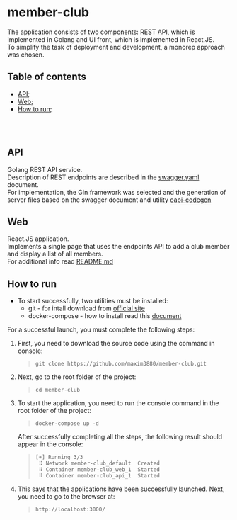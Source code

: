 # member-club

The application consists of two components: REST API, which is implemented in Golang and UI front, which is implemented in React.JS.<br/>
To simplify the task of deployment and development, a monorep approach was chosen.

## Table of contents

+ [API](#API);
+ [Web](#Web);
+ [How to run](#Run);
<br/>
<br/>

## <a name="API"></a> API

Golang REST API service.<br/>
Description of REST endpoints are described in the [swagger.yaml](./api/swagger.yaml) document.<br/>
For implementation, the Gin framework was selected and the generation of server files based on the swagger document and utility [oapi-codegen](https://github.com/deepmap/oapi-codegen)

## <a name="Web"></a> Web

React.JS application.<br/>
Implements a single page that uses the endpoints API to add a club member and display a list of all members.<br/>
For additional info read [README.md](./web/README.md)

## <a name="Run"></a> How to run

* To start successfully, two utilities must be installed:
    * git - for intall download from [official site](https://git-scm.com/downloads)
    * docker-compose - how to install read this [document](https://docs.docker.com/compose/install/)

For a successful launch, you must complete the following steps:

1. First, you need to download the source code using the command in console:
    > ```
    > git clone https://github.com/maxim3880/member-club.git
    > ```
1. Next, go to the root folder of the project:
    > ```
    > cd member-club
    > ```
1. To start the application, you need to run the console command in the root folder of the project:
    > ```
    > docker-compose up -d
    > ```
    After successfully completing all the steps, the following result should appear in the console:
    > ```
    > [+] Running 3/3
    >  ⠿ Network member-club_default  Created
    >  ⠿ Container member-club_web_1  Started
    >  ⠿ Container member-club_api_1  Started
    > ```
1. This says that the applications have been successfully launched. Next, you need to go to the browser at:
    > ```
    > http://localhost:3000/
    > ```